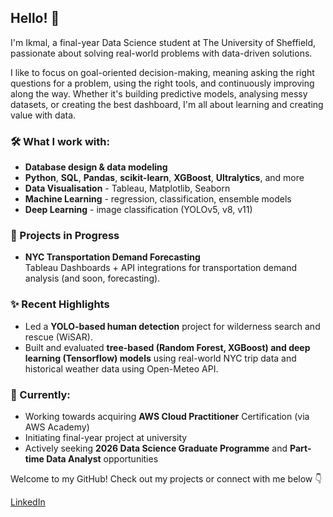 ## Hello! 👋

I'm Ikmal, a final-year Data Science student at The University of Sheffield, passionate about solving real-world problems with data-driven solutions.

I like to focus on goal-oriented decision-making, meaning asking the right questions for a problem, using the right tools, and continuously improving along the way. Whether it's building predictive models, analysing messy datasets, or creating the best dashboard, I'm all about learning and creating value with data.

### 🛠️ What I work with:
- **Database design & data modeling**
- **Python**, **SQL**, **Pandas**, **scikit-learn**, **XGBoost**, **Ultralytics**, and more
- **Data Visualisation** - Tableau, Matplotlib, Seaborn
- **Machine Learning** - regression, classification, ensemble models
- **Deep Learning** - image classification (YOLOv5, v8, v11)


### 🚧 Projects in Progress
- **NYC Transportation Demand Forecasting**  
  Tableau Dashboards + API integrations for transportation demand analysis (and soon, forecasting).

### ✨ Recent Highlights
- Led a **YOLO-based human detection** project for wilderness search and rescue (WiSAR).
- Built and evaluated **tree-based (Random Forest, XGBoost) and
  deep learning (Tensorflow) models** using real-world NYC trip data
  and historical weather data using Open-Meteo API.

### 🌱 Currently:
- Working towards acquiring **AWS Cloud Practitioner** Certification (via AWS Academy)
- Initiating final-year project at university
- Actively seeking **2026 Data Science Graduate Programme** and **Part-time Data Analyst** opportunities

Welcome to my GitHub! Check out my projects or connect with me below 👇

[LinkedIn](https://www.linkedin.com/in/ikmal-basirun-175946214/)
